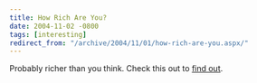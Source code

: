 ```yaml
---
title: How Rich Are You?
date: 2004-11-02 -0800
tags: [interesting]
redirect_from: "/archive/2004/11/01/how-rich-are-you.aspx/"
---
```


Probably richer than you think. Check this out to [find
out](http://globalrichlist.com/).

